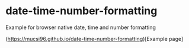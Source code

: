# date-time-number-formatting
Example for browser native date, time and number formatting

(https://mucsi96.github.io/date-time-number-formatting)[Example page]
